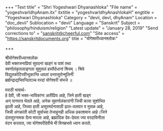 +++
"Text title" = "Shri Yogeshwari Dhyanashloka"
"File name" = "yogeshvarIdhyAnam.itx"
itxtitle = "yogeshvarIdhyAnashlokaH"
engtitle = "Yogeshwari Dhyanashloka"
Category = "devii, devI, dhyAnam"
Location = "doc_devii"
Sublocation = "devii"
Language = "Sanskrit"
Subject = "philosophy/hinduism/religion"
"Latest update" = "January 28, 2019"
"Send corrections to" = "sanskrit@cheerful.com"
"Site access" = "https://sanskritdocuments.org"
title = "योगेश्वरीध्यानश्लोकः"

+++
  
 श्रीयोगेश्वरीध्यानश्लोकः   
देवी भक्तजनाप्रियां सुवदनां खड्गं च पाशं तथा  
     स्वर्णालंकृतलाङ्गला सुमुसलं हस्तैर्दधानां श्रियम् । श्रिये  
विद्युतकोटिरवीन्दुकान्ति धवलां दन्तासुरोन्मूलिनीं  
     ब्रह्मेन्द्राद्यभिवन्दिताञ्च वरदां योगेश्वरी संभजे ॥  
  
मराठी भावार्थ-  
हे देवी, जी भक्त-भाविकांना अतीप्रिय आहे, जिने हाती खड्ग  
अन् पानपात्र घेतले आहे, अनेक सुवर्णालंकारांनी जिची काया सुशोभित  
झाली आहे, जिच्या हाती असुरमर्दनासाठी ढाल-तलवार व मुसळ आहे,  
जिची अंगकांती कोटी सुर्याच्या तेजाहूनही अधिक प्रकाशमान आहे।जिने  
दंतासुरनामक दैत्य मारला आहे, ब्रह्मादिक देव-देवता ज्या वरदायिनीला  
वंदन करतात, त्या योगेश्वरीदेवीचे मी विनम्रभावे ध्यान करतो.  
  
  
  
